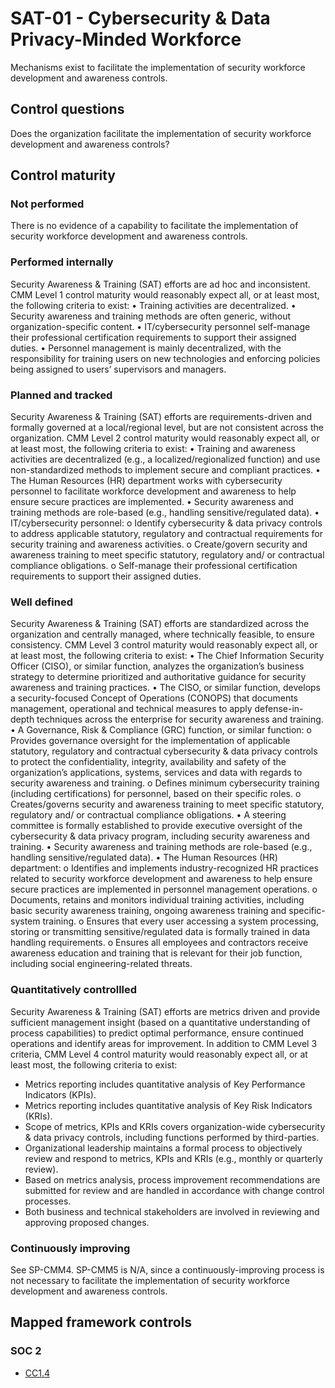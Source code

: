 # SAT-01 - Cybersecurity & Data Privacy-Minded Workforce
Mechanisms exist to facilitate the implementation of security workforce development and awareness controls. 
## Control questions
Does the organization facilitate the implementation of security workforce development and awareness controls? 
## Control maturity
### Not performed
There is no evidence of a capability to facilitate the implementation of security workforce development and awareness controls. 
### Performed internally
Security Awareness & Training (SAT) efforts are ad hoc and inconsistent. CMM Level 1 control maturity would reasonably expect all, or at least most, the following criteria to exist:
•	Training activities are decentralized.
•	Security awareness and training methods are often generic, without organization-specific content.
•	IT/cybersecurity personnel self-manage their professional certification requirements to support their assigned duties.
•	Personnel management is mainly decentralized, with the responsibility for training users on new technologies and enforcing policies being assigned to users’ supervisors and managers.
### Planned and tracked
Security Awareness & Training (SAT) efforts are requirements-driven and formally governed at a local/regional level, but are not consistent across the organization. CMM Level 2 control maturity would reasonably expect all, or at least most, the following criteria to exist:
•	Training and awareness activities are decentralized (e.g., a localized/regionalized function) and use non-standardized methods to implement secure and compliant practices.
•	The Human Resources (HR) department works with cybersecurity personnel to facilitate workforce development and awareness to help ensure secure practices are implemented.
•	Security awareness and training methods are role-based (e.g., handling sensitive/regulated data). 
•	IT/cybersecurity personnel:
o	Identify cybersecurity & data privacy controls to address applicable statutory, regulatory and contractual requirements for security training and awareness activities.
o	Create/govern security and awareness training to meet specific statutory, regulatory and/ or contractual compliance obligations.
o	Self-manage their professional certification requirements to support their assigned duties.
### Well defined
Security Awareness & Training (SAT) efforts are standardized across the organization and centrally managed, where technically feasible, to ensure consistency. CMM Level 3 control maturity would reasonably expect all, or at least most, the following criteria to exist:
•	The Chief Information Security Officer (CISO), or similar function, analyzes the organization’s business strategy to determine prioritized and authoritative guidance for security awareness and training practices.
•	The CISO, or similar function, develops a security-focused Concept of Operations (CONOPS) that documents management, operational and technical measures to apply defense-in-depth techniques across the enterprise for security awareness and training.
•	A Governance, Risk & Compliance (GRC) function, or similar function:
o	Provides governance oversight for the implementation of applicable statutory, regulatory and contractual cybersecurity & data privacy controls to protect the confidentiality, integrity, availability and safety of the organization’s applications, systems, services and data with regards to security awareness and training.
o	Defines minimum cybersecurity training (including certifications) for personnel, based on their specific roles.
o	Creates/governs security and awareness training to meet specific statutory, regulatory and/ or contractual compliance obligations.
•	A steering committee is formally established to provide executive oversight of the cybersecurity & data privacy program, including security awareness and training. 
•	Security awareness and training methods are role-based (e.g., handling sensitive/regulated data). 
•	The Human Resources (HR) department: 
o	Identifies and implements industry-recognized HR practices related to security workforce development and awareness to help ensure secure practices are implemented in personnel management operations.
o	Documents, retains and monitors individual training activities, including basic security awareness training, ongoing awareness training and specific-system training.
o	Ensures that every user accessing a system processing, storing or transmitting sensitive/regulated data is formally trained in data handling requirements.
o	Ensures all employees and contractors receive awareness education and training that is relevant for their job function, including social engineering-related threats.
### Quantitatively controllled
Security Awareness & Training (SAT) efforts are metrics driven and provide sufficient management insight (based on a quantitative understanding of process capabilities) to predict optimal performance, ensure continued operations and identify areas for improvement. In addition to CMM Level 3 criteria, CMM Level 4 control maturity would reasonably expect all, or at least most, the following criteria to exist:
- 	Metrics reporting includes quantitative analysis of Key Performance Indicators (KPIs).
- 	Metrics reporting includes quantitative analysis of Key Risk Indicators (KRIs).
- 	Scope of metrics, KPIs and KRIs covers organization-wide cybersecurity & data privacy controls, including functions performed by third-parties.
- 	Organizational leadership maintains a formal process to objectively review and respond to metrics, KPIs and KRIs (e.g., monthly or quarterly review).
- 	Based on metrics analysis, process improvement recommendations are submitted for review and are handled in accordance with change control processes.
- 	Both business and technical stakeholders are involved in reviewing and approving proposed changes.
### Continuously improving
See SP-CMM4. SP-CMM5 is N/A, since a continuously-improving process is not necessary to facilitate the implementation of security workforce development and awareness controls. 
## Mapped framework controls
### SOC 2
- [CC1.4](../soc2/cc14.md)